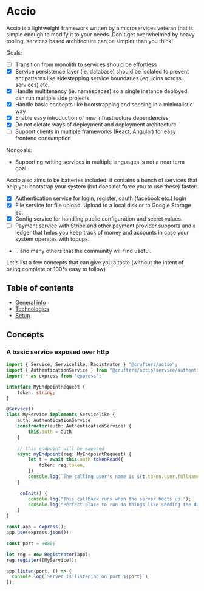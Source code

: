# Accio

Accio is a lightweight framework written by a microservices veteran that is simple enough to modify it to your needs. Don't get overwhelmed by heavy tooling, services based architecture can be simpler than you think!

Goals:

- [ ] Transition from monolith to services should be effortless
- [x] Service persistence layer (ie. database) should be isolated to prevent antipatterns like sidestepping service boundaries (eg. joins across services) etc.
- [x] Handle multitenancy (ie. namespaces) so a single instance deployed can run multiple side projects
- [x] Handle basic concepts like bootstrapping and seeding in a minimalistic way
- [x] Enable easy introduction of new infrastructure dependencies
- [x] Do not dictate ways of deployment and deployment architecture 
- [ ] Support clients in multiple frameworks (React, Angular) for easy frontend consumption

Nongoals:

- Supporting writing services in multiple languages is not a near term goal.

Accio also aims to be batteries included: it contains a bunch of services that help you bootstrap your system (but does not force you to use these) faster:

- [x] Authentication service for login, register, oauth (facebook etc.) login
- [x] File service for file upload. Upload to a local disk or to Google Storage ec.
- [x] Config service for handling public configuration and secret values.
- [ ] Payment service with Stripe and other payment provider supports and a ledger that helps you keep track of money and accounts in case your system operates with topups.
- ...and many others that the community will find useful.

Let's list a few concepts that can give you a taste (without the intent of being complete or 100% easy to follow)

## Table of contents

- [General info](#general-info)
- [Technologies](#technologies)
- [Setup](#setup)

## Concepts

### A basic service exposed over http

```typescript
import { Service, Servicelike, Registrator } "@crufters/actio";
import { AuthenticationService } from "@crufters/actio/service/authentication";
import * as express from "express";

interface MyEndpointRequest {
    token: string;
}

@Service()
class MyService implements Servicelike {
    auth: AuthenticationService,
    constructor(auth: AuthenticationService) {
        this.auth = auth
    }

    // this endpoint will be exposed
    async myEndpoint(req: MyEndpointRequest) {
        let t = await this.auth.tokenRead({
            token: req.token,
        })
        console.log(`The calling user's name is ${t.token.user.fullName}`);
    }

    _onInit() {
        console.log("This callback runs when the server boots up.");
        console.log("Perfect place to run do things like seeding the database.");
    }
}

const app = express();
app.use(express.json());

const port = 8080;

let reg = new Registrator(app);
reg.register([MyService]);

app.listen(port, () => {
  console.log(`Server is listening on port ${port}`);
});

```
